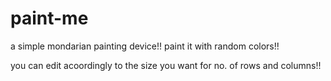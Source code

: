 # paint-me

a simple mondarian painting device!! paint it with random colors!!

you can edit acoordingly to the size you want for no. of rows and columns!!
